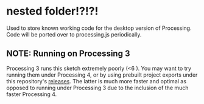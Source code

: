 # nested folder!?!?!

Used to store known working code for the desktop version of Processing. Code will be ported over to processing.js periodically.

## NOTE: Running on Processing 3

Processing 3 runs this sketch extremely poorly (<6 ). You may want to try running them under Processing 4, or by using prebuilt project exports under this repository's [releases](https://github.com/ziguo1/AsteroidsGame/releases). The latter is much more faster and optimal as opposed to running under Processing 3 due to the inclusion of the much faster Processing 4.
